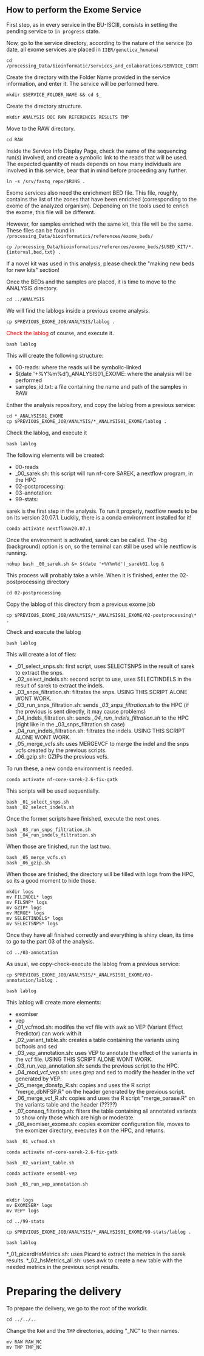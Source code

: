 ## How to perform the Exome Service

First step, as in every service in the BU-ISCIII, consists in setting the pending service to `in progress` state.

Now, go to the service directory, according to the nature of the service (to date, all exome services are placed in `IIER/genetica_humana`)
```
cd /processing_Data/bioinformatic/services_and_colaborations/SERVICE_CENTER/AREA
```
Create the directory with the Folder Name provided in the service information, and enter it. The service will be performed here.

```
mkdir $SERVICE_FOLDER_NAME && cd $_
```
Create the directory structure.
```
mkdir ANALYSIS DOC RAW REFERENCES RESULTS TMP 
```
Move to the RAW directory.
```
cd RAW
```
Inside the Service Info Display Page, check the name of the sequencing run(s) involved, and create a symbolic link to the reads that will be used. The expected quantity of reads depends on how many individuals are involved in this service, bear that in mind before proceeding any further. 
```
ln -s /srv/fastq_repo/$RUNS .
```
Exome services also need the enrichment BED file. This file, roughly, contains the list of the zones that have been enriched (corresponding to the exome of the analyzed organism). Depending on the tools used to enrich the exome, this file will be different. 

However, for samples enriched with the same kit, this file will be the same. These files can be found in `/processing_Data/bioinformatics/references/exome_beds/`

```
cp /processing_Data/bioinformatics/references/exome_beds/$USED_KIT/*.{interval,bed,txt} .
```

If a novel kit was used in this analysis, please check the "making new beds for new kits" section!

Once the BEDs and the samples are placed, it is time to move to the ANALYSIS directory.

```
cd ../ANALYSIS
```
We will find the lablogs inside a previous exome analysis.

```
cp $PREVIOUS_EXOME_JOB/ANALYSIS/lablog .
```
<span style="color:red;"> Check the lablog </span> of course, and execute it. 
```
bash lablog
```

This will create the following structure:
* 00-reads: where the reads will be symbolic-linked
* $(date '+%Y%m%d')_ANALYSIS01_EXOME:  where the analysis will be performed
* samples_id.txt: a file containing the name and path of the samples in RAW

Enther the analysis repository, and copy the lablog from a previous service:
```
cd *_ANALYSIS01_EXOME
cp $PREVIOUS_EXOME_JOB/ANALYSIS/*_ANALYSIS01_EXOME/lablog .
```
Check the lablog, and execute it

```
bash lablog
```
The following elements will be created:
* 00-reads
* _00_sarek.sh: this script will run nf-core SAREK, a nextflow program, in the HPC
* 02-postprocessing:
* 03-annotation:
* 99-stats:

sarek is the first step in the analysis. To run it properly, nextflow needs to be on its version 20.07.1. Luckily, there is a conda environment installed for it!

```
conda activate nextflowv20.07.1
```

Once the environment is activated, sarek can be called. The -bg (background) option is on, so the terminal can still be used while nextflow is running. 

```
nohup bash _00_sarek.sh &> $(date '+%Y%m%d')_sarek01.log &
```

This process will probably take a while. When it is finished, enter the 02-postprocessing directory
```
cd 02-postprocessing
```

Copy the lablog of this directory from a previous exome job

```
cp $PREVIOUS_EXOME_JOB/ANALYSIS/*_ANALYSIS01_EXOME/02-postprocessing\* .
```

Check and execute the lablog

```
bash lablog
```

This will create a lot of files:
* _01_select_snps.sh: first script, uses SELECTSNPS in the result of sarek to extract the snps.
* _02_select_indels.sh: second script to use, uses SELECTINDELS in the result of sarek to extract the indels.
* _03_snps_filtration.sh: filtrates the snps. USING THIS SCRIPT ALONE WONT WORK.
* _03_run_snps_filtration.sh: sends *_03_snps_filtration.sh* to the HPC (if the previous is sent directly, it may cause problems)
* _04_indels_filtration.sh: sends *_04_run_indels_filtration.sh* to the HPC (right like in the _03_snps_filtration.sh case)
* _04_run_indels_filtration.sh: filtrates the indels. USING THIS SCRIPT ALONE WONT WORK.
* _05_merge_vcfs.sh: uses MERGEVCF to merge the indel and the snps vcfs created by the previous scripts.
* _06_gzip.sh: GZIPs the previous vcfs.

To run these, a new conda environment is needed.

```
conda activate nf-core-sarek-2.6-fix-gatk
```

This scripts will be used sequentially.

```
bash _01_select_snps.sh
bash _02_select_indels.sh
```

Once the former scripts have finished, execute the next ones.
```
bash _03_run_snps_filtration.sh
bash _04_run_indels_filtration.sh
```

When those are finished, run the last two.
```
bash _05_merge_vcfs.sh
bash _06_gzip.sh
```

When those are finished, the directory will be filled with logs from the HPC, so its a good moment to hide those.
```
mkdir logs
mv FILINDEL* logs
mv FILSNP* logs
mv GZIP* logs
mv MERGE* logs
mv SELECTINDELS* logs
mv SELECTSNPS* logs
```

Once they have all finished correctly and everything is shiny clean, its time to go to the part 03 of the analysis.

```
cd ../03-annotation
```

As usual, we copy-check-execute the lablog from a previous service:

```
cp $PREVIOUS_EXOME_JOB/ANALYSIS/*_ANALYSIS01_EXOME/03-annotation/lablog .
```
```
bash lablog
```

This lablog will create more elements:
* exomiser
* vep
* _01_vcfmod.sh: modifes the vcf file with awk so VEP (Variant Effect Predictor) can work with it
* _02_variant_table.sh: creates a table containing the variants using bcftools and sed
* _03_vep_annotation.sh: uses VEP to annotate the effect of the variants in the vcf file. USING THIS SCRIPT ALONE WONT WORK.
* _03_run_vep_annotation.sh: sends the previous script to the HPC.
* _04_mod_vcf_vep.sh: uses grep and sed to modify the header in the vcf generated by VEP. 
* _05_merge_dbnsfp_R.sh: copies and uses the R script "merge_dbNFSP.R" on the header generated by the previous script. 
* _06_merge_vcf_R.sh: copies and uses the R script "merge_parase.R" on the variants table and the header (?????)
* _07_conseq_filtering.sh: filters the table containing all annotated variants to show only those which are high or moderate.
* _08_exomiser_exome.sh: copies exomizer configuration file, moves to the exomizer directory, executes it on the HPC, and returns.

```
bash _01_vcfmod.sh
```
```
conda activate nf-core-sarek-2.6-fix-gatk
```
```
bash _02_variant_table.sh
```
```
conda activate ensembl-vep
```
```
bash _03_run_vep_annotation.sh
```

```

```



```
mkdir logs 
mv EXOMISER* logs
mv VEP* logs
```


```
cd ../99-stats
```

```
cp $PREVIOUS_EXOME_JOB/ANALYSIS/*_ANALYSIS01_EXOME/99-stats/lablog .
```

```
bash lablog
```

*_01_picardHsMetrics.sh: uses Picard to extract the metrics in the sarek results.
*_02_hsMetrics_all.sh: uses awk to create a new table with the needed metrics in the previous script results.


# Preparing the delivery
To prepare the delivery, we go to the root of the workdir.

```
cd ../../..
```

Change the `RAW` and the `TMP` directories, adding "_NC" to their names. 

```
mv RAW RAW_NC
mv TMP TMP_NC
```

